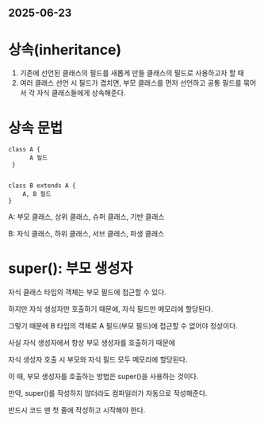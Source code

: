 ## 2025-06-23
# 상속(inheritance)
   1. 기존에 선언된 클래스의 필드를 새롭게 만들 클래스의 필드로 사용하고자 할 때
   2. 여러 클래스 선언 시 필드가 겹치면, 부모 클래스를 먼저 선언하고
      공통 필드를 묶어서 각 자식 클래스들에게 상속해준다.

# 상속 문법

    class A {
          A 필드
     }


    class B extends A {
        A, B 필드
    }

   A: 부모 클래스, 상위 클래스, 슈퍼 클래스, 기반 클래스
   
   B: 자식 클래스, 하위 클래스, 서브 클래스, 파생 클래스

# super(): 부모 생성자

   자식 클래스 타입의 객체는 부모 필드에 접근할 수 있다.
   
   하지만 자식 생성자만 호출하기 때문에, 자식 필드만 메모리에 할당된다.
   
   그렇기 때문에 B 타입의 객체로 A 필드(부모 필드)에 접근할 수 없어야 정상이다.
   
   사실 자식 생성자에서 항상 부모 생성자를 호출하기 때문에
   
   자식 생성자 호출 시 부모와 자식 필드 모두 메모리에 할당된다.
   
   이 때, 부모 생성자를 호출하는 방법은 super()을 사용하는 것이다.
   
   만약, super()를 작성하지 않더라도 컴파일러가 자동으로 작성해준다.
   
   반드시 코드 맨 첫 줄에 작성하고 시작해야 한다.

